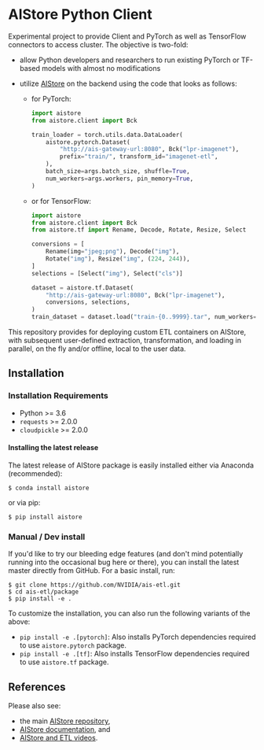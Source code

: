 # AIStore Python Client

Experimental project to provide Client and PyTorch as well as TensorFlow connectors to access cluster.
The objective is two-fold:
* allow Python developers and researchers to run existing PyTorch or TF-based models with almost no modifications
* utilize [AIStore](https://github.com/NVIDIA/aistore) on the backend using the code that looks as follows:

  * for PyTorch:
    ```python
    import aistore
    from aistore.client import Bck

    train_loader = torch.utils.data.DataLoader(
        aistore.pytorch.Dataset(
            "http://ais-gateway-url:8080", Bck("lpr-imagenet"),
            prefix="train/", transform_id="imagenet-etl",
        ),
        batch_size=args.batch_size, shuffle=True,
        num_workers=args.workers, pin_memory=True,
    )
    ```

  * or for TensorFlow:
    ```python
    import aistore
    from aistore.client import Bck
    from aistore.tf import Rename, Decode, Rotate, Resize, Select

    conversions = [
        Rename(img="jpeg;png"), Decode("img"),
        Rotate("img"), Resize("img", (224, 244)),
    ]
    selections = [Select("img"), Select("cls")]

    dataset = aistore.tf.Dataset(
        "http://ais-gateway-url:8080", Bck("lpr-imagenet"),
        conversions, selections,
    )
    train_dataset = dataset.load("train-{0..9999}.tar", num_workers=64)
    ```

This repository provides for deploying custom ETL containers on AIStore, with subsequent user-defined
extraction, transformation, and loading in parallel, on the fly and/or offline, local to the user data.

## Installation

### Installation Requirements

* Python >= 3.6
* `requests` >= 2.0.0
* `cloudpickle` >= 2.0.0

#### Installing the latest release

The latest release of AIStore package is easily installed either via Anaconda (recommended):

```console
$ conda install aistore
```

or via pip:
```console
$ pip install aistore
```

### Manual / Dev install

If you'd like to try our bleeding edge features (and don't mind potentially running into the occasional bug here or there), you can install the latest master directly from GitHub. For a basic install, run:

```console
$ git clone https://github.com/NVIDIA/ais-etl.git
$ cd ais-etl/package
$ pip install -e .
```
To customize the installation, you can also run the following variants of the above:

* `pip install -e .[pytorch]`: Also installs PyTorch dependencies required to use `aistore.pytorch` package.
* `pip install -e .[tf]`: Also installs TensorFlow dependencies required to use `aistore.tf` package.

## References

Please also see:
* the main [AIStore repository](https://github.com/NVIDIA/aistore),
* [AIStore documentation](https://aiatscale.org/docs), and
* [AIStore and ETL videos](https://github.com/NVIDIA/aistore/blob/master/docs/videos.md).
